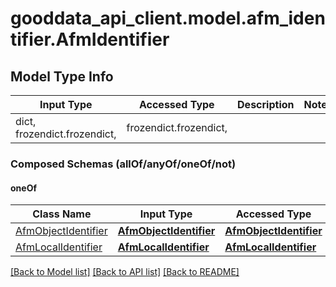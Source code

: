 # gooddata_api_client.model.afm_identifier.AfmIdentifier

## Model Type Info
Input Type | Accessed Type | Description | Notes
------------ | ------------- | ------------- | -------------
dict, frozendict.frozendict,  | frozendict.frozendict,  |  | 

### Composed Schemas (allOf/anyOf/oneOf/not)
#### oneOf
Class Name | Input Type | Accessed Type | Description | Notes
------------- | ------------- | ------------- | ------------- | -------------
[AfmObjectIdentifier](AfmObjectIdentifier.md) | [**AfmObjectIdentifier**](AfmObjectIdentifier.md) | [**AfmObjectIdentifier**](AfmObjectIdentifier.md) |  | 
[AfmLocalIdentifier](AfmLocalIdentifier.md) | [**AfmLocalIdentifier**](AfmLocalIdentifier.md) | [**AfmLocalIdentifier**](AfmLocalIdentifier.md) |  | 

[[Back to Model list]](../../README.md#documentation-for-models) [[Back to API list]](../../README.md#documentation-for-api-endpoints) [[Back to README]](../../README.md)

